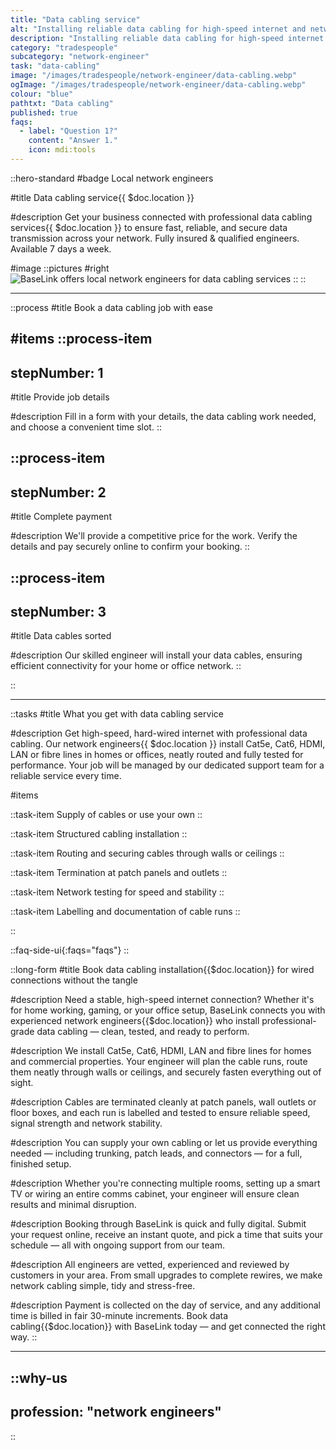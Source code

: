 ```yaml
---
title: "Data cabling service"
alt: "Installing reliable data cabling for high-speed internet and network connections"
description: "Installing reliable data cabling for high-speed internet and network connections"
category: "tradespeople"
subcategory: "network-engineer"
task: "data-cabling"
image: "/images/tradespeople/network-engineer/data-cabling.webp"
ogImage: "/images/tradespeople/network-engineer/data-cabling.webp"
colour: "blue"
pathtxt: "Data cabling"
published: true
faqs:
  - label: "Question 1?"
    content: "Answer 1."
    icon: mdi:tools
---
```


::hero-standard
#badge
Local network engineers

#title
Data cabling service{{ $doc.location }}

#description
Get your business connected with professional data cabling services{{ $doc.location }} to ensure fast, reliable, and secure data transmission across your network. Fully insured & qualified engineers. Available 7 days a week.

#image
    ::pictures
    #right
    ![BaseLink offers local network engineers for data cabling services](/images/tradespeople/network-engineer/data-cabling.webp)
    ::
::

---

::process
#title
Book a data cabling job with ease

#items
  ::process-item
  ---
  stepNumber: 1
  ---
  
  #title
  Provide job details

  #description
  Fill in a form with your details, the data cabling work needed, and choose a convenient time slot.
  ::
    
  ::process-item
  ---
  stepNumber: 2
  ---
  #title
  Complete payment

  #description
  We'll provide a competitive price for the work. Verify the details and pay securely online to confirm your booking.
  ::

  ::process-item
  ---
  stepNumber: 3
  ---
  #title
  Data cables sorted

  #description
  Our skilled engineer will install your data cables, ensuring efficient connectivity for your home or office network.
  ::

::

---

::tasks
#title
What you get with data cabling service

#description
Get high-speed, hard-wired internet with professional data cabling. Our network engineers{{ $doc.location }} install Cat5e, Cat6, HDMI, LAN or fibre lines in homes or offices, neatly routed and fully tested for performance. Your job will be managed by our dedicated support team for a reliable service every time.

#items

  ::task-item
  Supply of cables or use your own
  ::

  ::task-item
  Structured cabling installation
  ::

  ::task-item
  Routing and securing cables through walls or ceilings
  ::

  ::task-item
  Termination at patch panels and outlets
  ::

  ::task-item
  Network testing for speed and stability
  ::

  ::task-item
  Labelling and documentation of cable runs
  ::

::


::faq-side-ui{:faqs="faqs"}
::


::long-form
#title
Book data cabling installation{{$doc.location}} for wired connections without the tangle

#description
Need a stable, high-speed internet connection? Whether it's for home working, gaming, or your office setup, BaseLink connects you with experienced network engineers{{$doc.location}} who install professional-grade data cabling — clean, tested, and ready to perform.

#description
We install Cat5e, Cat6, HDMI, LAN and fibre lines for homes and commercial properties. Your engineer will plan the cable runs, route them neatly through walls or ceilings, and securely fasten everything out of sight.

#description
Cables are terminated cleanly at patch panels, wall outlets or floor boxes, and each run is labelled and tested to ensure reliable speed, signal strength and network stability.

#description
You can supply your own cabling or let us provide everything needed — including trunking, patch leads, and connectors — for a full, finished setup.

#description
Whether you're connecting multiple rooms, setting up a smart TV or wiring an entire comms cabinet, your engineer will ensure clean results and minimal disruption.

#description
Booking through BaseLink is quick and fully digital. Submit your request online, receive an instant quote, and pick a time that suits your schedule — all with ongoing support from our team.

#description
All engineers are vetted, experienced and reviewed by customers in your area. From small upgrades to complete rewires, we make network cabling simple, tidy and stress-free.

#description
Payment is collected on the day of service, and any additional time is billed in fair 30-minute increments. Book data cabling{{$doc.location}} with BaseLink today — and get connected the right way.
::

---

::why-us
---
profession: "network engineers"
---
::